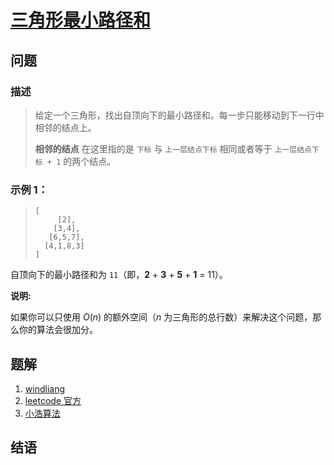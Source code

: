 # [三角形最小路径和](https://leetcode-cn.com/problems/triangle/)

## 问题

### 描述

> 给定一个三角形，找出自顶向下的最小路径和。每一步只能移动到下一行中相邻的结点上。
>
> **相邻的结点** 在这里指的是 `下标` 与 `上一层结点下标` 相同或者等于 `上一层结点下标 + 1` 的两个结点。

### **示例 1：**

> ```text
> [
>      [2],
>     [3,4],
>    [6,5,7],
>   [4,1,8,3]
> ]
> ```

自顶向下的最小路径和为 `11`（即，**2** + **3** + **5** + **1** = 11）。

**说明:**

如果你可以只使用 _O_(_n_) 的额外空间（_n_ 为三角形的总行数）来解决这个问题，那么你的算法会很加分。

## 题解

1. [windliang](https://leetcode.wang/leetcode-120-Triangle.html)
2. [leetcode 官方](https://leetcode-cn.com/problems/zigzag-conversion/solution/z-zi-xing-bian-huan-by-leetcode/)
3. [小浩算法](https://www.geekxh.com/1.0.数组系列/009.html#_02、题目分析)

## 结语
